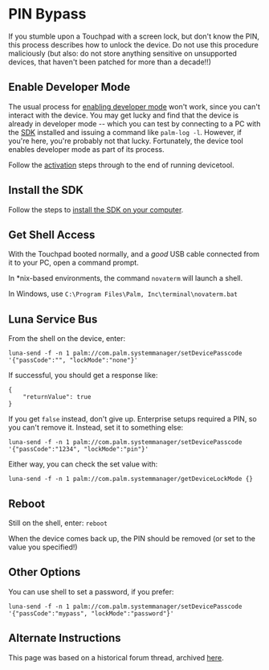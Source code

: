 # PIN Bypass

If you stumble upon a Touchpad with a screen lock, but don't know the PIN, this process describes how to unlock the device. Do not use this procedure maliciously (but also: do not store anything sensitive on unsupported devices, that haven't been patched for more than a decade!!)

## Enable Developer Mode

The usual process for [enabling developer mode](sdkpdk.md#activate-developer-mode) won't work, since you can't interact with the device. You may get lucky and find that the device is already in developer mode -- which you can test by connecting to a PC with the [SDK](sdkpdk.md) installed and issuing a command like `palm-log -l`. However, if you're here, you're probably not that lucky. Fortunately, the device tool enables developer mode as part of its process.

Follow the [activation](activate.md) steps through to the end of running devicetool.

## Install the SDK

Follow the steps to <a href="https://sdk.webosarchive.org/" target="_blank">install the SDK on your computer</a>.

## Get Shell Access

With the Touchpad booted normally, and a *good* USB cable connected from it to your PC, open a command prompt.

In *nix-based environments, the command `novaterm` will launch a shell.

In Windows, use `C:\Program Files\Palm, Inc\terminal\novaterm.bat`

## Luna Service Bus

From the shell on the device, enter:

`luna-send -f -n 1 palm://com.palm.systemmanager/setDevicePasscode '{"passCode":"", "lockMode":"none"}'`

If successful, you should get a response like:

```
{
    "returnValue": true
}
```

If you get `false` instead, don't give up. Enterprise setups required a PIN, so you can't remove it. Instead, set it to something else:

`luna-send -f -n 1 palm://com.palm.systemmanager/setDevicePasscode '{"passCode":"1234", "lockMode":"pin"}'`

Either way, you can check the set value with:

`luna-send -f -n 1 palm://com.palm.systemmanager/getDeviceLockMode {}`

## Reboot

Still on the shell, enter: `reboot`

When the device comes back up, the PIN should be removed (or set to the value you specified!)

## Other Options

You can use shell to set a password, if you prefer:

`luna-send -f -n 1 palm://com.palm.systemmanager/setDevicePasscode '{"passCode":"mypass", "lockMode":"password"}'`

## Alternate Instructions

This page was based on a historical forum thread, archived <a href="https://web.archive.org/web/20160312213626/https://forums.webosnation.com/hp-touchpad/309660-how-allow-yourself-back-when-you-forget-your-lock-screen-passcode.html" target="_blank">here</a>.